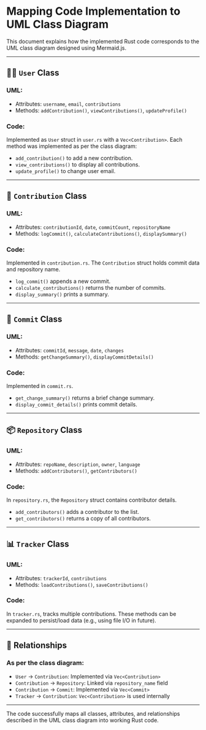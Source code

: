 # Mapping Code Implementation to UML Class Diagram

This document explains how the implemented Rust code corresponds to the UML class diagram designed using Mermaid.js.

---

## 🧑‍💻 `User` Class

### UML:
- Attributes: `username`, `email`, `contributions`
- Methods: `addContribution()`, `viewContributions()`, `updateProfile()`

### Code:
Implemented as `User` struct in `user.rs` with a `Vec<Contribution>`. Each method was implemented as per the class diagram:
- `add_contribution()` to add a new contribution.
- `view_contributions()` to display all contributions.
- `update_profile()` to change user email.

---

## 🔄 `Contribution` Class

### UML:
- Attributes: `contributionId`, `date`, `commitCount`, `repositoryName`
- Methods: `logCommit()`, `calculateContributions()`, `displaySummary()`

### Code:
Implemented in `contribution.rs`. The `Contribution` struct holds commit data and repository name.
- `log_commit()` appends a new commit.
- `calculate_contributions()` returns the number of commits.
- `display_summary()` prints a summary.

---

## 🧱 `Commit` Class

### UML:
- Attributes: `commitId`, `message`, `date`, `changes`
- Methods: `getChangeSummary()`, `displayCommitDetails()`

### Code:
Implemented in `commit.rs`.
- `get_change_summary()` returns a brief change summary.
- `display_commit_details()` prints commit details.

---

## 📦 `Repository` Class

### UML:
- Attributes: `repoName`, `description`, `owner`, `language`
- Methods: `addContributors()`, `getContributors()`

### Code:
In `repository.rs`, the `Repository` struct contains contributor details.
- `add_contributors()` adds a contributor to the list.
- `get_contributors()` returns a copy of all contributors.

---

## 📊 `Tracker` Class

### UML:
- Attributes: `trackerId`, `contributions`
- Methods: `loadContributions()`, `saveContributions()`

### Code:
In `tracker.rs`, tracks multiple contributions. These methods can be expanded to persist/load data (e.g., using file I/O in future).

---

## 🔗 Relationships

### As per the class diagram:
- `User` → `Contribution`: Implemented via `Vec<Contribution>`
- `Contribution` → `Repository`: Linked via `repository_name` field
- `Contribution` → `Commit`: Implemented via `Vec<Commit>`
- `Tracker` → `Contribution`: `Vec<Contribution>` is used internally

---

The code successfully maps all classes, attributes, and relationships described in the UML class diagram into working Rust code.
